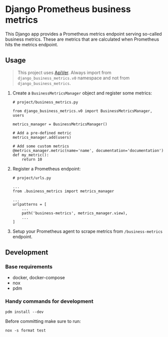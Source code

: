 # Django Prometheus business metrics

This Django app provides a Prometheus metrics endpoint serving so-called business metrics. These are metrics that are calculated when Prometheus hits the metrics endpoint.

## Usage

> This project uses [ApiVer](https://www.youtube.com/watch?v=FgcoAKchPjk).
> Always import from `django_business_metrics.v0` namespace and not from `django_business_metrics`.


1. Create a `BusinessMetricsManager` object and register some metrics:

    ```
    # project/business_metrics.py

    from django_business_metrics.v0 import BusinessMetricsManager, users

    metrics_manager = BusinessMetricsManager()

    # Add a pre-defined metric
    metrics_manager.add(users)

    # Add some custom metrics
    @metrics_manager.metric(name='name', documentation='documentation')
    def my_metric():
        return 10
    ```

2. Register a Prometheus endpoint:


    ```
    # project/urls.py

    ...
    from .business_metrics import metrics_manager

    ...
    urlpatterns = [
        ...
        path('business-metrics', metrics_manager.view),
        ...
    ]
    ```

3. Setup your Prometheus agent to scrape metrics from `/business-metrics` endpoint.


## Development

### Base requirements

- docker, docker-compose
- nox
- pdm

### Handy commands for development

```
pdm install --dev
```

Before committing make sure to run:

```
nox -s format test
```
